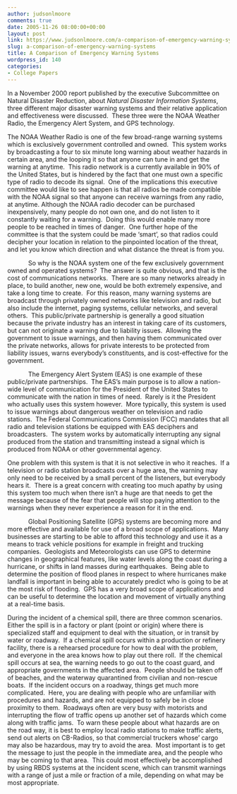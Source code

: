 ```yaml
---
author: judsonlmoore
comments: true
date: 2005-11-26 08:00:00+00:00
layout: post
link: https://www.judsonlmoore.com/a-comparison-of-emergency-warning-systems/
slug: a-comparison-of-emergency-warning-systems
title: A Comparison of Emergency Warning Systems
wordpress_id: 140
categories:
- College Papers
---
```


In a November 2000 report published by the executive Subcommittee on Natural Disaster Reduction, about _Natural Disaster Information Systems_, three different major disaster warning systems and their relative application and effectiveness were discussed.  These three were the NOAA Weather Radio, the Emergency Alert System, and GPS technology.




The NOAA Weather Radio is one of the few broad-range warning systems which is exclusively government controlled and owned.  This system works by broadcasting a four to six minute long warning about weather hazards in certain area, and the looping it so that anyone can tune in and get the warning at anytime.  This radio network is a currently available in 90% of the United States, but is hindered by the fact that one must own a specific type of radio to decode its signal.  One of the implications this executive committee would like to see happen is that all radios be made compatible with the NOAA signal so that anyone can receive warnings from any radio, at anytime. Although the NOAA radio decoder can be purchased inexpensively, many people do not own one, and do not listen to it constantly waiting for a warning.  Doing this would enable many more people to be reached in times of danger.  One further hope of the committee is that the system could be made ‘smart’, so that radios could decipher your location in relation to the pinpointed location of the threat, and let you know which direction and what distance the threat is from you.




            So why is the NOAA system one of the few exclusively government owned and operated systems?  The answer is quite obvious, and that is the cost of communications networks.  There are so many networks already in place, to build another, new one, would be both extremely expensive, and take a long time to create.  For this reason, many warning systems are broadcast through privately owned networks like television and radio, but also include the internet, paging systems, cellular networks, and several others.  This public/private partnership is generally a good situation because the private industry has an interest in taking care of its customers, but can not originate a warning due to liability issues.  Allowing the government to issue warnings, and then having them communicated over the private networks, allows for private interests to be protected from liability issues, warns everybody’s constituents, and is cost-effective for the government.




            The Emergency Alert System (EAS) is one example of these public/private partnerships.  The EAS’s main purpose is to allow a nation-wide level of communication for the President of the United States to communicate with the nation in times of need.  Rarely is it the President who actually uses this system however.  More typically, this system is used to issue warnings about dangerous weather on television and radio stations.  The Federal Communications Commission (FCC) mandates that all radio and television stations be equipped with EAS deciphers and broadcasters.  The system works by automatically interrupting any signal produced from the station and transmitting instead a signal which is produced from NOAA or other governmental agency.




One problem with this system is that it is not selective in who it reaches.  If a television or radio station broadcasts over a huge area, the warning may only need to be received by a small percent of the listeners, but everybody hears it.  There is a great concern with creating too much apathy by using this system too much when there isn’t a huge are that needs to get the message because of the fear that people will stop paying attention to the warnings when they never experience a reason for it in the end.




            Global Positioning Satellite (GPS) systems are becoming more and more effective and available for use of a broad scope of applications.  Many businesses are starting to be able to afford this technology and use it as a means to track vehicle positions for example in freight and trucking companies.  Geologists and Meteorologists can use GPS to determine changes in geographical features, like water levels along the coast during a hurricane, or shifts in land masses during earthquakes.  Being able to determine the position of flood planes in respect to where hurricanes make landfall is important in being able to accurately predict who is going to be at the most risk of flooding.  GPS has a very broad scope of applications and can be useful to determine the location and movement of virtually anything at a real-time basis.




During the incident of a chemical spill, there are three common scenarios.  Either the spill is in a factory or plant (point or origin) where there is specialized staff and equipment to deal with the situation, or in transit by water or roadway.  If a chemical spill occurs within a production or refinery facility, there is a rehearsed procedure for how to deal with the problem, and everyone in the area knows how to play out there roll.  If the chemical spill occurs at sea, the warning needs to go out to the coast guard, and appropriate governments in the affected area.  People should be taken off of beaches, and the waterway quarantined from civilian and non-rescue boats.  If the incident occurs on a roadway, things get much more complicated.  Here, you are dealing with people who are unfamiliar with procedures and hazards, and are not equipped to safely be in close proximity to them.  Roadways often are very busy with motorists and interrupting the flow of traffic opens up another set of hazards which come along with traffic jams.  To warn these people about what hazards are on the road way, it is best to employ local radio stations to make traffic alerts, send out alerts on CB-Radios, so that commercial truckers whose’ cargo may also be hazardous, may try to avoid the area.  Most important is to get the message to just the people in the immediate area, and the people who may be coming to that area.  This could most effectively be accomplished by using RBDS systems at the incident scene, which can transmit warnings with a range of just a mile or fraction of a mile, depending on what may be most appropriate.

